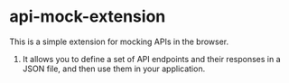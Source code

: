 # api-mock-extension

This is a simple extension for mocking APIs in the browser.

1. It allows you to define a set of API endpoints and their responses in a JSON file, and then use them in your application.

